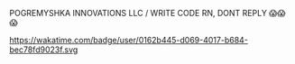 POGREMYSHKA INNOVATIONS LLC / WRITE CODE RN, DONT REPLY 😱😱😱

https://wakatime.com/badge/user/0162b445-d069-4017-b684-bec78fd9023f.svg
